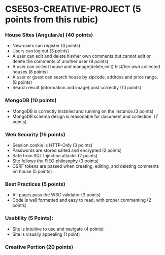# CSE503-CREATIVE-PROJECT (5 points from this rubic)
### House Sites (AngularJs) (40 points)
* New users can register (3 points)
* Users can log out (3 points)
* A user can edit and delete his/her own comments but cannot edit or delete the comments of another user (8 points)
* A user can collect house and manage(delete,edit) hist/her own collected houses (8 points) 
* A user or guest can search house by zipcode, address and price range. (8 points)
* Search result (information and image) post correctly (10 points)

### MongoDB (10 points)
* MongoDB is correctly installed and running on the instance.(3 points)
* MongoDB schema design is reasonable for document and collection. (7 points)

### Web Security (15 points)
* Session cookie is HTTP-Only (3 points)
* Passwords are stored salted and encrypted (2 points)
* Safe from SQL Injection attacks (2 points)
* Site follows the FIEO philosophy (3 points)
* CSRF tokens are passed when creating, editing, and deleting comments on house (5 points)

### Best Practices (5 points)
* All pages pass the W3C validator (3 points)
* Code is well formatted and easy to read, with proper commenting (2 points)

### Usability (5 Points):
* Site is intuitive to use and navigate (4 points)
* Site is visually appealing (1 point)

### Creative Portion (20 points)
